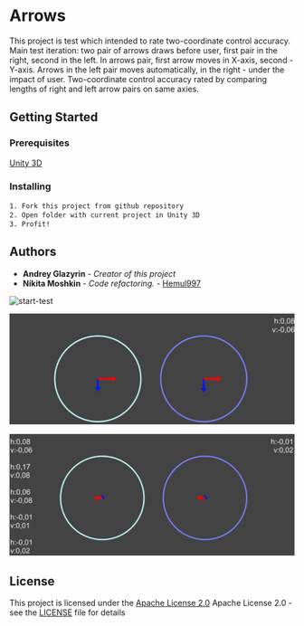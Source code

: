 # Arrows

This project is test which intended to rate two-coordinate control accuracy. Main test iteration: two pair of arrows draws before user, first pair in the right, second in the left.
In arrows pair, first arrow moves in X-axis, second - Y-axis. Arrows in the left pair moves automatically, in the right - under the impact of user. 
Two-coordinate control accuracy rated by comparing lengths of right and left arrow pairs on same axies.

## Getting Started

### Prerequisites

[Unity 3D](https://unity3d.com/ru/get-unity/download)
	
### Installing
	
	1. Fork this project from github repository
	2. Open folder with current project in Unity 3D
	3. Profit!

## Authors
- **Andrey Glazyrin** - *Creator of this project*
- **Nikita Moshkin** - *Code refactoring.* -
[Hemul997](https://github.com/Hemul997)
	
![start-test](/img/screenshots/start_test.JPG "Start test")
	
![end-test-iteration](/img/screenshots/iteration-end.jpg "Iteration end")

![test-end](/img/screenshots/test-end.JPG "Test end")

	
## License

This project is licensed under the [Apache License 2.0](LICENSE)
Apache License 2.0 - see the [LICENSE](LICENSE) file for details